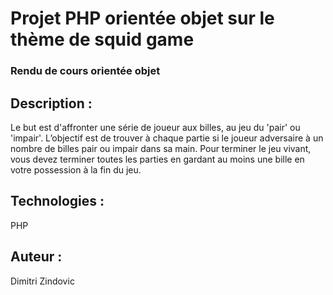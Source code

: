 <h1>Projet PHP orientée objet sur le thème de squid game</h1>

<h3>Rendu de cours orientée objet</h3>

<h2>Description :</h2>

Le but est d'affronter une série de joueur aux billes, au jeu du 'pair' ou 'impair'. L’objectif est
de trouver à chaque partie si le joueur adversaire à un nombre de billes pair ou impair dans
sa main. Pour terminer le jeu vivant, vous devez terminer toutes les parties en gardant au
moins une bille en votre possession à la fin du jeu.

<h2>Technologies :</h2>

PHP

<h2>Auteur :</h2>

Dimitri Zindovic
